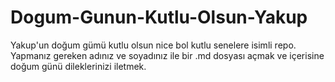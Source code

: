 # Dogum-Gunun-Kutlu-Olsun-Yakup
Yakup'un doğum gümü kutlu olsun nice bol kutlu senelere isimli repo. 
Yapmanız gereken adınız ve soyadınız ile bir .md dosyası açmak ve içerisine doğum günü dileklerinizi iletmek. 
